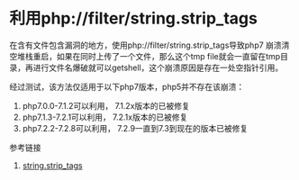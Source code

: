 # 利用php://filter/string.strip_tags

在含有文件包含漏洞的地方，使用php://filter/string.strip_tags导致php7 崩溃清空堆栈重启，如果在同时上传了一个文件，那么这个tmp file就会一直留在tmp目录，再进行文件名爆破就可以getshell，这个崩溃原因是存在一处空指针引用。



经过测试，该方法仅适用于以下php7版本，php5并不存在该崩溃：

1. php7.0.0-7.1.2可以利用，  7.1.2x版本的已被修复
2. php7.1.3-7.2.1可以利用，  7.2.1x版本的已被修复
3. php7.2.2-7.2.8可以利用，  7.2.9一直到7.3到现在的版本已被修复


参考链接

1. [string.strip_tags](https://www.jianshu.com/p/dfd049924258)

